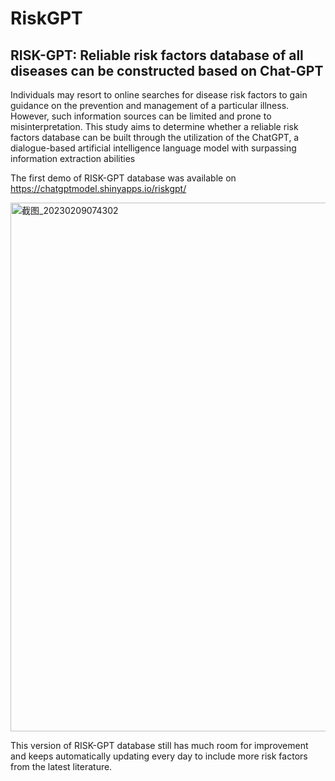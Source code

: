 # RiskGPT
## RISK-GPT: Reliable risk factors database of all diseases can be constructed based on Chat-GPT

Individuals may resort to online searches for disease risk factors to gain guidance on the prevention and management of a particular illness. However, such information sources can be limited and prone to misinterpretation. This study aims to determine whether a reliable risk factors database can be built through the utilization of the ChatGPT, a dialogue-based artificial intelligence language model with surpassing information extraction abilities

The first demo of RISK-GPT database was available on https://chatgptmodel.shinyapps.io/riskgpt/

<img width="846" alt="截图_20230209074302" src="https://user-images.githubusercontent.com/77444305/217676976-9ca4a6fb-de32-4b33-b283-69d118ed08b3.png">


This version of RISK-GPT database still has much room for improvement and keeps automatically updating every day to include more risk factors from the latest literature.
